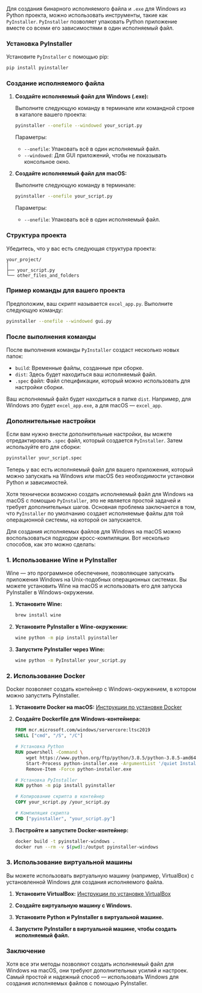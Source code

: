 Для создания бинарного исполняемого файла и `.exe` для Windows из Python проекта, можно использовать инструменты, такие как `PyInstaller`. `PyInstaller` позволяет упаковать Python приложение вместе со всеми его зависимостями в один исполняемый файл.

### Установка PyInstaller

Установите `PyInstaller` с помощью pip:

```sh
pip install pyinstaller
```

### Создание исполняемого файла

1. **Создайте исполняемый файл для Windows (.exe):**

   Выполните следующую команду в терминале или командной строке в каталоге вашего проекта:

   ```sh
   pyinstaller --onefile --windowed your_script.py
   ```

   Параметры:
   - `--onefile`: Упаковать всё в один исполняемый файл.
   - `--windowed`: Для GUI приложений, чтобы не показывать консольное окно.

2. **Создайте исполняемый файл для macOS:**

   Выполните следующую команду в терминале:

   ```sh
   pyinstaller --onefile your_script.py
   ```

   Параметры:
   - `--onefile`: Упаковать всё в один исполняемый файл.

### Структура проекта

Убедитесь, что у вас есть следующая структура проекта:

```
your_project/
│
├── your_script.py
└── other_files_and_folders
```

### Пример команды для вашего проекта

Предположим, ваш скрипт называется `excel_app.py`. Выполните следующую команду:

```sh
pyinstaller --onefile --windowed gui.py
```

### После выполнения команды

После выполнения команды `PyInstaller` создаст несколько новых папок:

- `build`: Временные файлы, созданные при сборке.
- `dist`: Здесь будет находиться ваш исполняемый файл.
- `.spec` файл: Файл спецификации, который можно использовать для настройки сборки.

Ваш исполняемый файл будет находиться в папке `dist`. Например, для Windows это будет `excel_app.exe`, а для macOS — `excel_app`.

### Дополнительные настройки

Если вам нужно внести дополнительные настройки, вы можете отредактировать `.spec` файл, который создается `PyInstaller`. Затем используйте его для сборки:

```sh
pyinstaller your_script.spec
```

Теперь у вас есть исполняемый файл для вашего приложения, который можно запускать на Windows или macOS без необходимости установки Python и зависимостей.


Хотя технически возможно создать исполняемый файл для Windows на macOS с помощью `PyInstaller`, это не является простой задачей и требует дополнительных шагов. Основная проблема заключается в том, что `PyInstaller` по умолчанию создает исполняемые файлы для той операционной системы, на которой он запускается.

Для создания исполняемых файлов для Windows на macOS можно воспользоваться подходом кросс-компиляции. Вот несколько способов, как это можно сделать:

### 1. Использование Wine и PyInstaller
Wine — это программное обеспечение, позволяющее запускать приложения Windows на Unix-подобных операционных системах. Вы можете установить Wine на macOS и использовать его для запуска PyInstaller в Windows-окружении.

1. **Установите Wine:**
   ```sh
   brew install wine
   ```

2. **Установите PyInstaller в Wine-окружении:**
   ```sh
   wine python -m pip install pyinstaller
   ```

3. **Запустите PyInstaller через Wine:**
   ```sh
   wine python -m PyInstaller your_script.py
   ```

### 2. Использование Docker
Docker позволяет создать контейнер с Windows-окружением, в котором можно запустить PyInstaller.

1. **Установите Docker на macOS:**
   [Инструкции по установке Docker](https://docs.docker.com/docker-for-mac/install/)

2. **Создайте Dockerfile для Windows-контейнера:**
   ```Dockerfile
   FROM mcr.microsoft.com/windows/servercore:ltsc2019
   SHELL ["cmd", "/S", "/C"]

   # Установка Python
   RUN powershell -Command \
       wget https://www.python.org/ftp/python/3.8.5/python-3.8.5-amd64.exe -OutFile python-installer.exe; \
       Start-Process python-installer.exe -ArgumentList '/quiet InstallAllUsers=1 PrependPath=1' -NoNewWindow -Wait; \
       Remove-Item -Force python-installer.exe

   # Установка PyInstaller
   RUN python -m pip install pyinstaller

   # Копирование скрипта в контейнер
   COPY your_script.py /your_script.py

   # Компиляция скрипта
   CMD ["pyinstaller", "your_script.py"]
   ```

3. **Постройте и запустите Docker-контейнер:**
   ```sh
   docker build -t pyinstaller-windows .
   docker run --rm -v $(pwd):/output pyinstaller-windows
   ```

### 3. Использование виртуальной машины
Вы можете использовать виртуальную машину (например, VirtualBox) с установленной Windows для создания исполняемого файла.

1. **Установите VirtualBox:**
   [Инструкции по установке VirtualBox](https://www.virtualbox.org/wiki/Downloads)

2. **Создайте виртуальную машину с Windows.**

3. **Установите Python и PyInstaller в виртуальной машине.**

4. **Запустите PyInstaller в виртуальной машине, чтобы создать исполняемый файл.**

### Заключение
Хотя все эти методы позволяют создать исполняемый файл для Windows на macOS, они требуют дополнительных усилий и настроек. Самый простой и надежный способ — использовать Windows для создания исполняемых файлов с помощью PyInstaller.